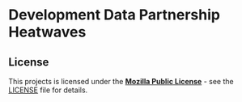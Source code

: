 # Development Data Partnership Heatwaves

## License

This projects is licensed under the [**Mozilla Public License**](https://opensource.org/license/mpl-2-0/) - see the [LICENSE](LICENSE) file for details.
